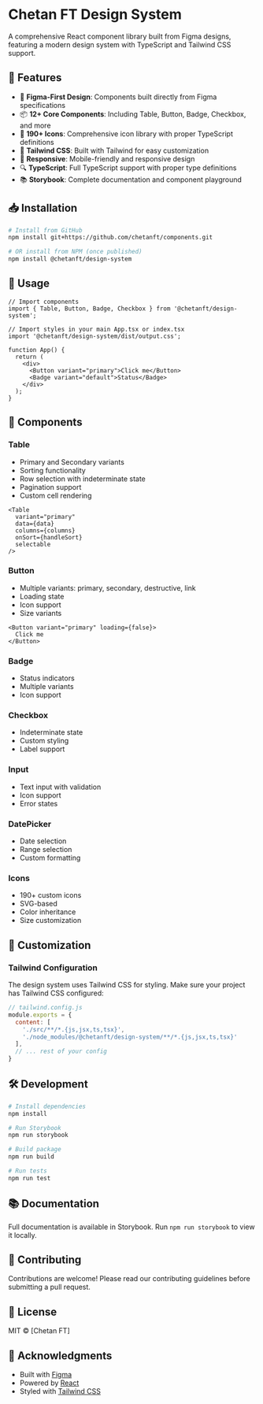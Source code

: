 # Chetan FT Design System

A comprehensive React component library built from Figma designs, featuring a modern design system with TypeScript and Tailwind CSS support.

## 🚀 Features

- 🎨 **Figma-First Design**: Components built directly from Figma specifications
- 📦 **12+ Core Components**: Including Table, Button, Badge, Checkbox, and more
- 🎯 **190+ Icons**: Comprehensive icon library with proper TypeScript definitions
- 💅 **Tailwind CSS**: Built with Tailwind for easy customization
- 📱 **Responsive**: Mobile-friendly and responsive design
- 🔍 **TypeScript**: Full TypeScript support with proper type definitions
- 📚 **Storybook**: Complete documentation and component playground

## 📥 Installation

```bash
# Install from GitHub
npm install git+https://github.com/chetanft/components.git

# OR install from NPM (once published)
npm install @chetanft/design-system
```

## 🔧 Usage

```tsx
// Import components
import { Table, Button, Badge, Checkbox } from '@chetanft/design-system';

// Import styles in your main App.tsx or index.tsx
import '@chetanft/design-system/dist/output.css';

function App() {
  return (
    <div>
      <Button variant="primary">Click me</Button>
      <Badge variant="default">Status</Badge>
    </div>
  );
}
```

## 🧩 Components

### Table
- Primary and Secondary variants
- Sorting functionality
- Row selection with indeterminate state
- Pagination support
- Custom cell rendering

```tsx
<Table 
  variant="primary"
  data={data}
  columns={columns}
  onSort={handleSort}
  selectable
/>
```

### Button
- Multiple variants: primary, secondary, destructive, link
- Loading state
- Icon support
- Size variants

```tsx
<Button variant="primary" loading={false}>
  Click me
</Button>
```

### Badge
- Status indicators
- Multiple variants
- Icon support

### Checkbox
- Indeterminate state
- Custom styling
- Label support

### Input
- Text input with validation
- Icon support
- Error states

### DatePicker
- Date selection
- Range selection
- Custom formatting

### Icons
- 190+ custom icons
- SVG-based
- Color inheritance
- Size customization

## 🎨 Customization

### Tailwind Configuration
The design system uses Tailwind CSS for styling. Make sure your project has Tailwind CSS configured:

```js
// tailwind.config.js
module.exports = {
  content: [
    './src/**/*.{js,jsx,ts,tsx}',
    './node_modules/@chetanft/design-system/**/*.{js,jsx,ts,tsx}'
  ],
  // ... rest of your config
}
```

## 🛠️ Development

```bash
# Install dependencies
npm install

# Run Storybook
npm run storybook

# Build package
npm run build

# Run tests
npm run test
```

## 📚 Documentation

Full documentation is available in Storybook. Run `npm run storybook` to view it locally.

## 🤝 Contributing

Contributions are welcome! Please read our contributing guidelines before submitting a pull request.

## 📄 License

MIT © [Chetan FT]

## 🙏 Acknowledgments

- Built with [Figma](https://figma.com)
- Powered by [React](https://reactjs.org)
- Styled with [Tailwind CSS](https://tailwindcss.com)
